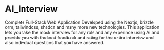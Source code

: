 # AI_Interview
Complete Full-Stack Web Application Developed using the Nextjs, Drizzle orm, tailwindcss, shadcn and many more new technologies. This application lets you take the mock interview for any role and any experince using Ai and provide you with the best feedback and rating for the entire interview and also indivdual questions that you have answered.
